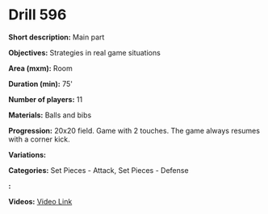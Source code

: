 # Drill 596

**Short description:**
Main part

**Objectives:**
Strategies in real game situations

**Area (mxm):**
Room

**Duration (min):**
75'

**Number of players:**
11

**Materials:**
Balls and bibs

**Progression:**
20x20 field. Game with 2 touches. The game always resumes with a corner kick.

**Variations:**


**Categories:**
Set Pieces - Attack, Set Pieces - Defense

**:**


**Videos:**
[Video Link](https://www.youtube.com/embed/2-SMs77_cbs)


